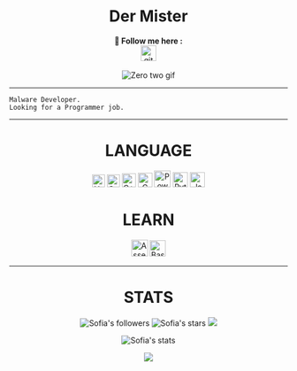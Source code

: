 <h1 align=center>Der Mister</h1>

<!--
    0xfffcf was here.

    Thanks <3
-->

<p align=center>
    <b>🍇 Follow me here :</b><br/>
    <a href="https://github.com/0xfffcf">
        <img src="https://icon-library.com/images/icon-github/icon-github-28.jpg" title="My github" alt="github's logo" width="28px"/>
    </a>
    </a>
    <br/>
    <br/>
    <img src="https://media2.giphy.com/media/h5NLPVn3rg0Rq/giphy.gif?cid=ecf05e47bq4kzmx2bqw5clt95mtn7h173d89k7rasjzqy2q8&rid=giphy.gif&ct=g" alt="Zero two gif"/>
</p>

---

```
Malware Developer.
Looking for a Programmer job.
```

---

<h1 align="center">LANGUAGE</h1>

<p align="center">
    <img width="23px" src="https://upload.wikimedia.org/wikipedia/commons/thumb/8/80/HTML5_logo_resized.svg/1200px-HTML5_logo_resized.svg.png" alt="Html's logo">
    <img width="23px" src="https://upload.wikimedia.org/wikipedia/commons/thumb/3/3d/CSS.3.svg/1200px-CSS.3.svg.png" alt="Css's logo"/>
    <img width="25px" src="https://upload.wikimedia.org/wikipedia/commons/thumb/1/18/ISO_C%2B%2B_Logo.svg/1200px-ISO_C%2B%2B_Logo.svg.png" alt="C++'s logo"/>
    <img width="26px" src="https://upload.wikimedia.org/wikipedia/commons/thumb/1/18/C_Programming_Language.svg/695px-C_Programming_Language.svg.png" alt="C logo"/>
    <img width="30px" src="https://upload.wikimedia.org/wikipedia/commons/2/2f/PowerShell_5.0_icon.png" alt="Powershell's logo"/>
    <img width="27px" src="https://upload.wikimedia.org/wikipedia/commons/thumb/c/c3/Python-logo-notext.svg/1024px-Python-logo-notext.svg.png" alt="Python's logo"/>
    <img width="27px" src="https://seeklogo.com/images/J/java-logo-7F8B35BAB3-seeklogo.com.png" alt="Java's logo"/>
</p>

<h1 align="center">LEARN</h1>

<p align="center">
    <img width="30px" src="https://www.powerandcables.com/wp-content/uploads/2021/02/ASM-Symbol-Blue-Tight-002-min.png" alt="Assembly x86's logo"/>
    <img width="29px" src="https://upload.wikimedia.org/wikipedia/commons/thumb/4/4b/Bash_Logo_Colored.svg/1200px-Bash_Logo_Colored.svg.png" alt="Bash's logo"/>

</p>

---

<h1 align="center">STATS</h1>

<p align="center">
    <img src="https://img.shields.io/github/followers/0xfffcf?color=7143de" alt="Sofia's followers"/>
    <img src="https://img.shields.io/github/stars/0xfffcf?color=7143de" alt="Sofia's stars"/>
    <img src="https://komarev.com/ghpvc/?username=0xfffcf&color=7143de">
</p>

<p align="center">
    <img align="center" src="https://github-readme-stats.vercel.app/api?username=0xfffcf&show_icons=true&include_all_commits=true&show_icons=true&title_color=fff&icon_color=7143de&text_color=9f9f9f&bg_color=151515" alt="Sofia's stats"/> 
</p>

<p align="center"> 
    <img align="center" src="https://github-readme-stats.vercel.app/api/top-langs/?username=0xfffcf&layout=compact&show_icons=true&title_color=7143de&icon_color=79ff97&text_color=9f9f9f&bg_color=151515"/>
</p>


